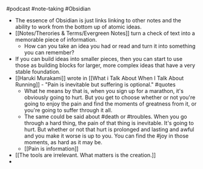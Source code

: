 #podcast #note-taking #Obsidian 

- The essence of Obsidian is just links linking to other notes and the ability to work from the bottom up of atomic ideas.
- [[Notes/Therories & Terms/Evergreen Notes]] turn a check of text into a memorable piece of information.
	- How can you take an idea you had or read and turn it into something you can remember?
- If you can build ideas into smaller pieces, then you can start to use those as building blocks for larger, more complex ideas that have a very stable foundation.
- [[Haruki Murakami]] wrote in [[What i Talk About When I Talk About Running]] - "Pain is inevitable but suffering is optional." #quotes 
	- What he means by that is, when you sign up for a marathon, it's obviously going to hurt. But you get to choose whether or not you're going to enjoy the pain and find the moments of greatness from it, or you're going to suffer through it all.
	- The same could be said about #death or #troubles. When you go through a hard thing, the pain of that thing is inevitable. It's going to hurt. But whether or not that hurt is prolonged and lasting and awful and you make it worse is up to you. You can find the #joy in those moments, as hard as it may be.
	- [[Pain is information]]
- [[The tools are irrelevant. What matters is the creation.]]
- 